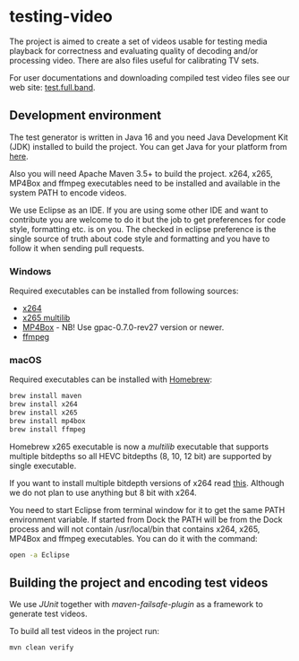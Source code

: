 # testing-video

The project is aimed to create a set of videos usable for testing
media playback for correctness and evaluating quality of decoding
and/or processing video.
There are also files useful for calibrating TV sets.

For user documentations and downloading compiled test video files
see our web site: [test.full.band](https://test.full.band).

## Development environment

The test generator is written in Java 16 and you need Java Development Kit
(JDK) installed to build the project. You can get Java for your platform
from [here](http://jdk.java.net/16/).

Also you will need Apache Maven 3.5+ to build the project. x264, x265,
MP4Box and ffmpeg executables need to be installed and available in the
system PATH to encode videos.

We use Eclipse as an IDE. If you are using some other IDE and want to
contribute you are welcome to do it but the job to get preferences for
code style, formatting etc. is on you. The checked in eclipse preference
is the single source of truth about code style and formatting and you
have to follow it when sending pull requests.

### Windows

Required executables can be installed from following sources: 

 * [x264](http://download.videolan.org/pub/x264/binaries/)
 * [x265 multilib](http://msystem.waw.pl/x265/)
 * [MP4Box](https://www.videohelp.com/software/MP4Box/old-versions) -
   NB! Use gpac-0.7.0-rev27 version or newer.
 * [ffmpeg](http://ffmpeg.zeranoe.com/builds/)

### macOS

Required executables can be installed with [Homebrew](https://brew.sh/): 

```sh
brew install maven
brew install x264
brew install x265
brew install mp4box
brew install ffmpeg
```

Homebrew x265 executable is now a _multilib_ executable that supports
multiple bitdepths so all HEVC bitdepths (8, 10, 12 bit) are supported
by single executable.

If you want to install multiple bitdepth versions of x264 read
[this](https://github.com/Homebrew/legacy-homebrew/issues/48902).
Although we do not plan to use anything but 8 bit with x264.

You need to start Eclipse from terminal window for it to get the same
PATH environment variable. If started from Dock the PATH will be from
the Dock process and will not contain /usr/local/bin that contains
x264, x265, MP4Box and ffmpeg executables. You can do it with the command:

```sh
open -a Eclipse
```

## Building the project and encoding test videos

We use _JUnit_ together with _maven-failsafe-plugin_ as a framework to
generate test videos.

To build all test videos in the project run:

```sh
mvn clean verify
```

